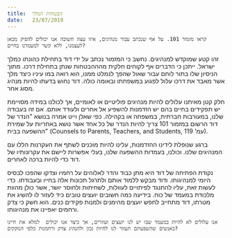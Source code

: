```yaml
---
title:  הבטחות המלך
date:   23/07/2019
---
```


`קראו מזמור 101. על אף שנכתב עבור מנהיגים, איזו עצה חשובה אנו יכולים להפיק מכאן לעצמנו, ללא קשר למעמדנו בחיים?`

זהו קטע שמוקדש למנהיגים. נחשב כי המזמור נכתב על ידי דוד בתחילת כהונתו כמלך ישראל. ייתכן כי הדברים אף לקוחים חלקית מהההבטחות שנתן בתחילת דרכו. מתוך הניסיון שלו בתור לוחם עבור שאול שהפך לנמלט ממנו, הוא רואה במו עיניו כיצד מלך אשר מאבד את דרכו עלול לפגוע במשפחתו ובאומה כולה. דוד נחוש בדעתו להיות מנהיג מסוג אחר. 

חלק קטן מאיתנו עלולים להיות מנהיגים פוליטיים או לאומיים, אך לכולנו במידה מסויימת יש תפקידים בחיים בהם יש הזדמנות להשפיע אל אחרים ולעודד אותם. אם זה בעבודה שלנו, במעורבות חברתית, במשפחה או בקהילה. כפי שאלן וייט אמרה בנושא "הנדר של דוד הרשום במזמור 101 צריך להיות הנדר של כל אחד אשר נושא באחריות על שמירת ההשפעה בבית" (Counsels to Parents, Teachers, and Students, עמ’ 119).

ברגע שנופלת לידינו ההזדמנות, עלינו להיות מוכנים לשתף את העקרנות הללו עם המנהיגים שלנו. וכולנו, בעמדות ההשפעה שלנו, בעלי אפשרות ליישם את עקרונותיו של דוד כדי להיות ברכה לאחרים. 

נקודת הפתיחה של דוד היא מתן כבוד והדר לאלוהים על רחמיו וצדקו שהפכו לבסיס היומי למנהיגותו. ודוד מבקש ללמוד אותם ולתרגל תכונות אלה בחייו ובעבודתו. כדי לעשות זאת, עליו להתנגד לפיתויים לעוולות, לשחיתות ולחוסר יושר, אשר כולן מהוות מלכודת במעמד של כוח. בידיעה כמה חשובים יועצים טובים כיד לעזור לו להשיג את מטרתו, דוד מתחייב לחפש יועצים מהימנים ולמנות פקידים כנים. הוא חשק כי צדק ורחמים יאפיינו את מנהיגותו. 

`אנו עלולים לא להיות במעמד שבו יש לנו יועצים ועוזרים, אך כיצד אנו יכולים  למלא את חיינו באנשים שהשפעתם תעזור לנו לחיות נכון ולהנהיג צדק ורחמנות כלפי הנזקקים?`